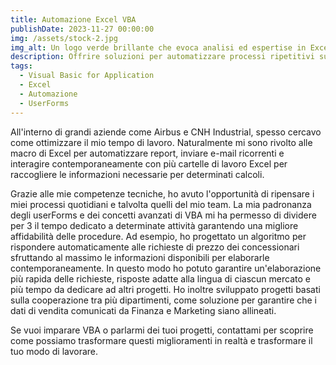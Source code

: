 ```yaml
---
title: Automazione Excel VBA
publishDate: 2023-11-27 00:00:00
img: /assets/stock-2.jpg
img_alt: Un logo verde brillante che evoca analisi ed espertise in Excel
description: Offrire soluzioni per automatizzare processi ripetitivi su Excel
tags:
  - Visual Basic for Application
  - Excel
  - Automazione
  - UserForms
---
```



All'interno di grandi aziende come Airbus e CNH Industrial, spesso cercavo come ottimizzare il mio tempo di lavoro. Naturalmente mi sono rivolto alle macro di Excel per automatizzare report, inviare e-mail ricorrenti e interagire contemporaneamente con più cartelle di lavoro Excel per raccogliere le informazioni necessarie per determinati calcoli.

Grazie alle mie competenze tecniche, ho avuto l'opportunità di ripensare i miei processi quotidiani e talvolta quelli del mio team. La mia padronanza degli userForms e dei concetti avanzati di VBA mi ha permesso di dividere per 3 il tempo dedicato a determinate attività garantendo una migliore affidabilità delle procedure. Ad esempio, ho progettato un algoritmo per rispondere automaticamente alle richieste di prezzo dei concessionari sfruttando al massimo le informazioni disponibili per elaborarle contemporaneamente. In questo modo ho potuto garantire un'elaborazione più rapida delle richieste, risposte adatte alla lingua di ciascun mercato e più tempo da dedicare ad altri progetti. Ho inoltre sviluppato progetti basati sulla cooperazione tra più dipartimenti, come soluzione per garantire che i dati di vendita comunicati da Finanza e Marketing siano allineati.

Se vuoi imparare VBA o parlarmi dei tuoi progetti, contattami per scoprire come possiamo trasformare questi miglioramenti in realtà e trasformare il tuo modo di lavorare.

